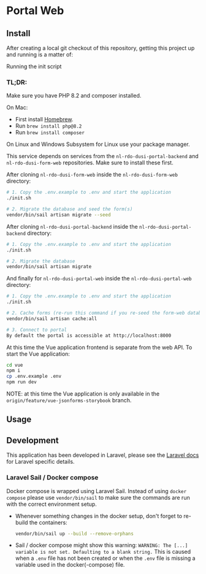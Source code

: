 # Portal Web

## Install

After creating a local git checkout of this repository, getting this project up
and running is a matter of:

Running the init script

### TL;DR:

Make sure you have PHP 8.2 and composer installed.

On Mac:
- First install [Homebrew](https://brew.sh).
- Run `brew install php@8.2`
- Run `brew install composer`

On Linux and Windows Subsystem for Linux use your package manager.

This service depends on services from the `nl-rdo-dusi-portal-backend` and `nl-rdo-dusi-form-web` repositories. Make
sure to install these first.

After cloning `nl-rdo-dusi-form-web` inside the `nl-rdo-dusi-form-web` directory:
```sh
# 1. Copy the .env.example to .env and start the application
./init.sh

# 2. Migrate the database and seed the form(s)
vendor/bin/sail artisan migrate --seed
```

After cloning `nl-rdo-dusi-portal-backend` inside the `nl-rdo-dusi-portal-backend` directory:
```sh
# 1. Copy the .env.example to .env and start the application
./init.sh

# 2. Migrate the database
vendor/bin/sail artisan migrate
```
And finally for `nl-rdo-dusi-portal-web` inside the `nl-rdo-dusi-portal-web` directory:
```sh
# 1. Copy the .env.example to .env and start the application
./init.sh

# 2. Cache forms (re-run this command if you re-seed the form-web database)
vendor/bin/sail artisan cache:all

# 3. Connect to portal
By default the portal is accessible at http://localhost:8000
```

At this time the Vue application frontend is separate from the web API. To start the Vue application:
```sh
cd vue
npm i
cp .env.example .env
npm run dev
```

NOTE: at this time the Vue application is only available in the `origin/feature/vue-jsonforms-storybook` branch.

## Usage


## Development

This application has been developed in Laravel, please see the [Laravel docs][laravel-docs]
for Laravel specific details.

### Laravel Sail / Docker compose

Docker compose is wrapped using Laravel Sail. Instead of using `docker compose` please use `vendor/bin/sail` to make
sure the commands are run with the correct environment setup.

- Whenever something changes in the docker setup, don't forget to re-build the
  containers:
  ```sh
  vendor/bin/sail up --build --remove-orphans
  ```

- Sail / docker compose might show this warning:
  ```WARNING: The [...] variable is not set. Defaulting to a blank string.```
  This is caused when a `.env` file has not been created or when the `.env` file
  is missing a variable used in the docker(-compose) file.

[laravel-docs]: https://laravel.com/docs/10.x
